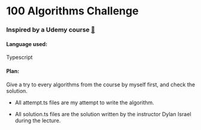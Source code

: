 # 100 Algorithms Challenge
### Inspired by a Udemy course [:link:](https://www.udemy.com/course/100-algorithms-challenge/)

#### Language used:
Typescript

#### Plan:
Give a try to every algorithms from the course by myself first, and check the solution.

* All attempt.ts files are my attempt to write the algorithm.

* All solution.ts files are the solution written by the instructor Dylan Israel during the lecture.